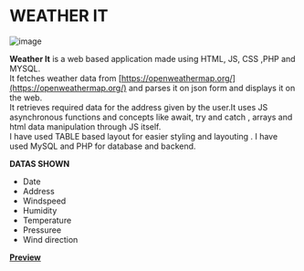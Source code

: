 # WEATHER IT
![image](https://github.com/user-attachments/assets/20963dd1-4a4b-40c9-bb58-14d0ff0bc69b)

**Weather It** is a web based application made using HTML, JS, CSS ,PHP and MYSQL.<br>
It fetches weather data from [https://openweathermap.org/](https://openweathermap.org/) and parses it on json form and displays it on the web.<br>
It retrieves required data for the address given by the user.It uses JS asynchronous functions and concepts like await, 
try and catch , arrays and html data manipulation through JS itself.<br>
I have used TABLE based layout for easier styling and layouting . I have used MySQL and PHP for database and backend.

**DATAS SHOWN**
- Date
- Address
- Windspeed
- Humidity
- Temperature
- Pressuree
- Wind direction

**[Preview](https://samipregmi.ct.ws/weatherapp/)**

